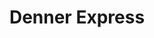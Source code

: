 ---
title: "Denner Express"
url: /zuerich/denner-express-winterthurerstrasse/
shop: Lebensmittel
---